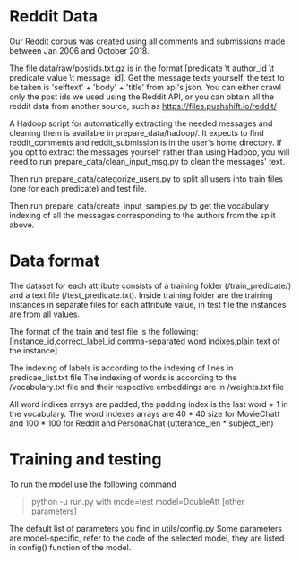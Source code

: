 # Reddit Data
Our Reddit corpus was created using all comments and submissions made between Jan 2006 and October 2018. 

The file data/raw/postids.txt.gz is in the format [predicate \t author_id \t predicate_value \t message_id]. Get the message texts yourself, the text to be taken is 'selftext' + 'body' + 'title' from api's json. You can either crawl only the post ids we used using the Reddit API, or you can obtain all the reddit data from another source, such as https://files.pushshift.io/reddit/

A Hadoop script for automatically extracting the needed messages and cleaning them is available in prepare_data/hadoop/. It expects to find reddit_comments and reddit_submission is in the user's home directory. If you opt to extract the messages yourself rather than using Hadoop, you will need to run prepare_data/clean_input_msg.py to clean the messages' text. 

Then run prepare_data/categorize_users.py to split all users into train files (one for each predicate) and test file.

Then run prepare_data/create_input_samples.py to get the vocabulary indexing of all the messages corresponding to the authors from the split above.


# Data format
The dataset for each attribute consists of a training folder (/train_predicate/) and a text file (/test_predicate.txt). Inside training folder are the training instances in separate files for each attribute value, in test file the instances are from all values.

The format of the train and test file is the following:
\[instance_id,correct_label_id,comma-separated word indixes,plain text of the instance\]

The indexing of labels is according to the indexing of lines in predicae_list.txt file
The indexing of words is according to the /vocabulary.txt file and their respective embeddings are in /weights.txt file

All word indixes arrays are padded, the padding index is the last word + 1 in the vocabulary. The word indexes arrays are 40 * 40 size for MovieChatt and 100 * 100 for Reddit and PersonaChat (utterance_len * subject_len)


# Training and testing

To run the model use the following command

> python -u run.py with mode=test model=DoubleAtt [other parameters]

The default list of parameters you find in utils/config.py
Some parameters are model-specific, refer to the code of the selected model, they are listed in config() function of the model.

